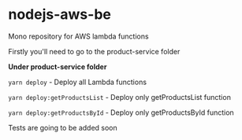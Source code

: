 # nodejs-aws-be
Mono repository for AWS lambda functions

Firstly you'll need to go to the product-service folder


**Under product-service folder**

`yarn deploy` - Deploy all Lambda functions

`yarn deploy:getProductsList` - Deploy only getProductsList function
 
`yarn deploy:getProductsById` - Deploy only getProductsById function


Tests are going to be added soon
